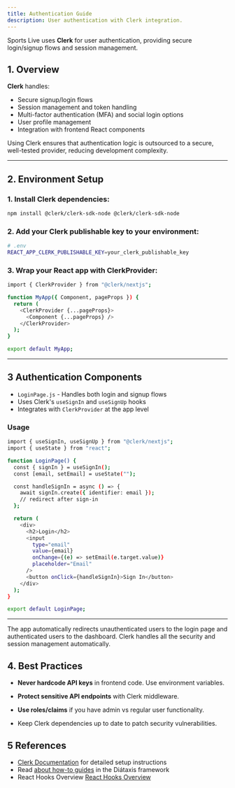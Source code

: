 ```yaml
---
title: Authentication Guide
description: User authentication with Clerk integration.
---
```


Sports Live uses **Clerk** for user authentication, providing secure login/signup flows and session management.

## 1. Overview
**Clerk** handles:
- Secure signup/login flows
- Session management and token handling
- Multi-factor authentication (MFA) and social login options
- User profile management
- Integration with frontend React components

Using Clerk ensures that authentication logic is outsourced to a secure, well-tested provider, reducing development complexity.

---
## 2. Environment Setup

### 1. Install Clerk dependencies:
```bash
npm install @clerk/clerk-sdk-node @clerk/clerk-sdk-node
```


### 2. Add your Clerk publishable key to your environment:

```bash
# .env
REACT_APP_CLERK_PUBLISHABLE_KEY=your_clerk_publishable_key
```
### 3. Wrap your React app with ClerkProvider:
```bash
import { ClerkProvider } from "@clerk/nextjs";

function MyApp({ Component, pageProps }) {
  return (
    <ClerkProvider {...pageProps}>
      <Component {...pageProps} />
    </ClerkProvider>
  );
}

export default MyApp;

```
---
## 3 Authentication Components 

- `LoginPage.js` - Handles both login and signup flows
- Uses Clerk's `useSignIn` and `useSignUp` hooks
- Integrates with `ClerkProvider` at the app level

### Usage
```bash
import { useSignIn, useSignUp } from "@clerk/nextjs";
import { useState } from "react";

function LoginPage() {
  const { signIn } = useSignIn();
  const [email, setEmail] = useState("");

  const handleSignIn = async () => {
    await signIn.create({ identifier: email });
    // redirect after sign-in
  };

  return (
    <div>
      <h2>Login</h2>
      <input
        type="email"
        value={email}
        onChange={(e) => setEmail(e.target.value)}
        placeholder="Email"
      />
      <button onClick={handleSignIn}>Sign In</button>
    </div>
  );
}

export default LoginPage;

```
--- 
The app automatically redirects unauthenticated users to the login page and authenticated users to the dashboard. Clerk handles all the security and session management automatically.


## 4. Best Practices

- **Never hardcode API keys** in frontend code. Use environment variables.

- **Protect sensitive API endpoints** with Clerk middleware.

- **Use roles/claims** if you have admin vs regular user functionality.

- Keep Clerk dependencies up to date to patch security vulnerabilities.
## 5 References

- [Clerk Documentation](https://clerk.dev/docs) for detailed setup instructions
- Read [about how-to guides](https://diataxis.fr/how-to-guides/) in the Diátaxis framework
- React Hooks Overview [React Hooks Overview](https://react.dev/reference/react)
